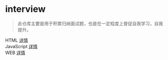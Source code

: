 # interview

> 此仓库主要是用于积累归纳面试题，也是在一定程度上督促自我学习，自我提升。

HTML [详情](https://github.com/YaliixxG/interview/blob/master/HTML.md)  
JavaScript [详情](https://github.com/YaliixxG/interview/blob/master/javascript.md)  
WEB [详情](https://github.com/YaliixxG/interview/blob/master/WEB.md)
